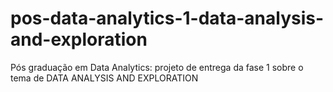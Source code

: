 # pos-data-analytics-1-data-analysis-and-exploration
Pós graduação em Data Analytics: projeto de entrega da fase 1 sobre o tema de DATA ANALYSIS AND EXPLORATION
